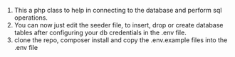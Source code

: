 1. This a php class to help in connecting to the database and perform sql operations.
2. You can now just edit the seeder file, to insert, drop or create database tables after configuring your db credentials in the .env file.
3. clone the repo, composer install and copy the .env.example files into the .env file